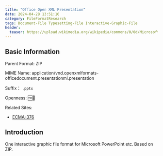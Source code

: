 ```yaml
---
title: "Office Open XML Presentation"
date: 2024-04-28 13:51:16
category: FileFormatResearch
tags: Document-File Typesetting-File Interactive-Graphic-File
header:
  teaser: https://upload.wikimedia.org/wikipedia/commons/0/0d/Microsoft_Office_PowerPoint_%282019%E2%80%93present%29.svg
---
```


## Basic Information

Parent Format: ZIP

MIME Name: application/vnd.openxmlformats-officedocument.presentationml.presentation

Suffix： `.pptx`

Openness: 🆓📖

Related Sites:

* [ECMA-376](https://ecma-international.org/publications-and-standards/standards/ecma-376/)

## Introduction

One interactive graphic file format for Microsoft PowerPoint etc. Based on ZIP.
